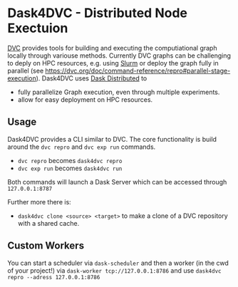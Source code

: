 # Dask4DVC - Distributed Node Exectuion
[DVC](dvc.org) provides tools for building and executing the computiational graph locally through variouse methods. Currently DVC graphs can be challenging to deply on HPC resources, e.g. using [Slurm](https://github.com/SchedMD/slurm) or deploy the graph fully in parallel (see https://dvc.org/doc/command-reference/repro#parallel-stage-execution). 
Dask4DVC uses [Dask Distributed](https://distributed.dask.org/) to 
- fully parallelize Graph execution, even through multiple experiments.
- allow for easy deployment on HPC resources.

## Usage
Dask4DVC provides a CLI similar to DVC. The core functionality is build around the `dvc repro` and `dvc exp run` commands.

- `dvc repro` becomes `dask4dvc repro`
- `dvc exp run` becomes `dask4dvc run`

Both commands will launch a Dask Server which can be accessed through `127.0.0.1:8787` 

Further more there is: 
- ``dask4dvc clone <source> <target>`` to make a clone of a DVC repository with a shared cache.
## Custom Workers
You can start a scheduler via `dask-scheduler` and then a worker (in the cwd of your project!) via `dask-worker tcp://127.0.0.1:8786` and use `dask4dvc repro --adress 127.0.0.1:8786`
